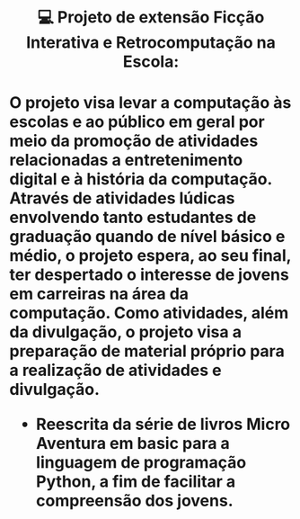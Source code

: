<h1 align="center"> 💻 Projeto de extensão Ficção Interativa e Retrocomputação na Escola: <h1/>

<p>
O projeto visa levar a computação às escolas e ao público em geral por meio da promoção de atividades relacionadas a entretenimento digital e à história da computação. Através de atividades lúdicas envolvendo tanto estudantes de graduação quando de nível básico e médio, o projeto espera, ao seu final, ter despertado o interesse de jovens em carreiras na área da computação. Como atividades, além da divulgação, o projeto visa a preparação de material próprio para a realização de atividades e divulgação.
  
* Reescrita da série de livros Micro Aventura em basic para a linguagem de programação Python, a fim de facilitar a compreensão dos jovens.
</p>











